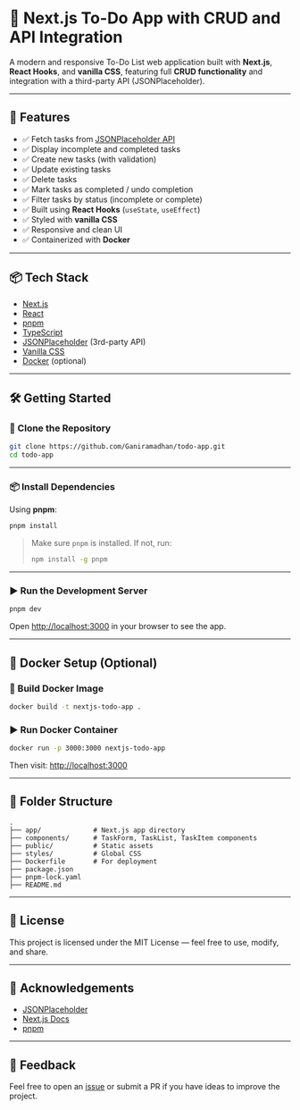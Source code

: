 # 📝 Next.js To-Do App with CRUD and API Integration

A modern and responsive To-Do List web application built with **Next.js**, **React Hooks**, and **vanilla CSS**, featuring full **CRUD functionality** and integration with a third-party API (JSONPlaceholder).

---

## 🚀 Features

- ✅ Fetch tasks from [JSONPlaceholder API](https://jsonplaceholder.typicode.com/todos)
- ✅ Display incomplete and completed tasks
- ✅ Create new tasks (with validation)
- ✅ Update existing tasks
- ✅ Delete tasks
- ✅ Mark tasks as completed / undo completion
- ✅ Filter tasks by status (incomplete or complete)
- ✅ Built using **React Hooks** (`useState`, `useEffect`)
- ✅ Styled with **vanilla CSS**
- ✅ Responsive and clean UI
- ✅ Containerized with **Docker**

---

## 📦 Tech Stack

- [Next.js](https://nextjs.org/)
- [React](https://reactjs.org/)
- [pnpm](https://pnpm.io/)
- [TypeScript](https://www.typescriptlang.org/)
- [JSONPlaceholder](https://jsonplaceholder.typicode.com/) (3rd-party API)
- [Vanilla CSS](https://developer.mozilla.org/en-US/docs/Web/CSS)
- [Docker](https://www.docker.com/) (optional)

---

## 🛠️ Getting Started

### 📁 Clone the Repository

```bash
git clone https://github.com/Ganiramadhan/todo-app.git
cd todo-app
```

---

### 📦 Install Dependencies

Using **pnpm**:

```bash
pnpm install
```

> Make sure `pnpm` is installed. If not, run:
> ```bash
> npm install -g pnpm
> ```

---

### ▶️ Run the Development Server

```bash
pnpm dev
```

Open [http://localhost:3000](http://localhost:3000) in your browser to see the app.

---

## 🐳 Docker Setup (Optional)

### 📄 Build Docker Image

```bash
docker build -t nextjs-todo-app .
```

### ▶️ Run Docker Container

```bash
docker run -p 3000:3000 nextjs-todo-app
```

Then visit: [http://localhost:3000](http://localhost:3000)

---

## 📂 Folder Structure

```
.
├── app/             # Next.js app directory
├── components/      # TaskForm, TaskList, TaskItem components
├── public/          # Static assets
├── styles/          # Global CSS
├── Dockerfile       # For deployment
├── package.json     
├── pnpm-lock.yaml   
├── README.md
```

---


## 📃 License

This project is licensed under the MIT License — feel free to use, modify, and share.

---

## 🙌 Acknowledgements

- [JSONPlaceholder](https://jsonplaceholder.typicode.com/)
- [Next.js Docs](https://nextjs.org/docs)
- [pnpm](https://pnpm.io/)

---

## 💬 Feedback

Feel free to open an [issue](https://github.com/Ganiramadhan/todo-app/issues) or submit a PR if you have ideas to improve the project.
